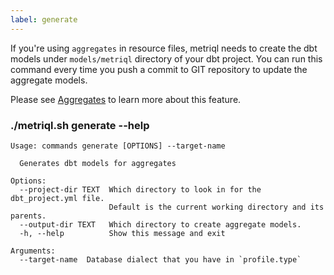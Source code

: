 ```yaml
---
label: generate
---
```


If you're using `aggregates` in resource files, metriql needs to create the dbt models under `models/metriql` directory of your dbt project. You can run this command every time you push a commit to GIT repository to update the aggregate models.

Please see [Aggregates](/advanced/aggregates) to learn more about this feature.

### ./metriql.sh generate --help
```shell
Usage: commands generate [OPTIONS] --target-name

  Generates dbt models for aggregates

Options:
  --project-dir TEXT  Which directory to look in for the dbt_project.yml file.
                      Default is the current working directory and its parents.
  --output-dir TEXT   Which directory to create aggregate models.
  -h, --help          Show this message and exit

Arguments:
  --target-name  Database dialect that you have in `profile.type`
```